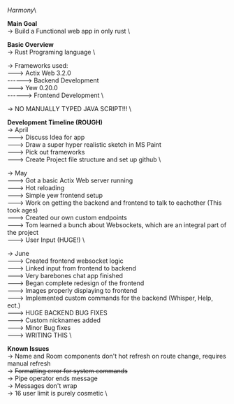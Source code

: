 *Harmony*\

**Main Goal** \
-> Build a Functional web app in only rust \

**Basic Overview** \
-> Rust Programing language \

-> Frameworks used: \
---> Actix Web 3.2.0 \
------> Backend Development \
---> Yew 0.20.0 \
------> Frontend Development \

-> NO MANUALLY TYPED JAVA SCRIPT!!! \

**Development Timeline (ROUGH)** \
-> April \
---> Discuss Idea for app \
---> Draw a super hyper realistic sketch in MS Paint \
---> Pick out frameworks \
---> Create Project file structure and set up github \

-> May \
---> Got a basic Actix Web server running \
---> Hot reloading \
---> Simple yew frontend setup \
---> Work on getting the backend and frontend to talk to eachother (This took ages) \
---> Created our own custom endpoints \
---> Tom learned a bunch about Websockets, which are an integral part of the project \
---> User Input (HUGE!) \

-> June\
---> Created frontend websocket logic \
---> Linked input from frontend to backend \
---> Very barebones chat app finished \
---> Began complete redesign of the frontend \
---> Images properly displaying to frontend \
---> Implemented custom commands for the backend (Whisper, Help, ect.) \
---> HUGE BACKEND BUG FIXES \
---> Custom nicknames added \
---> Minor Bug fixes \
---> WRITING THIS \

**Known Issues** \
-> Name and Room components don't hot refresh on route change, requires manual refresh \
-> ~~Formatting error for system commands~~ \
-> Pipe operator ends message \
-> Messages don't wrap \
-> 16 user limit is purely cosmetic \